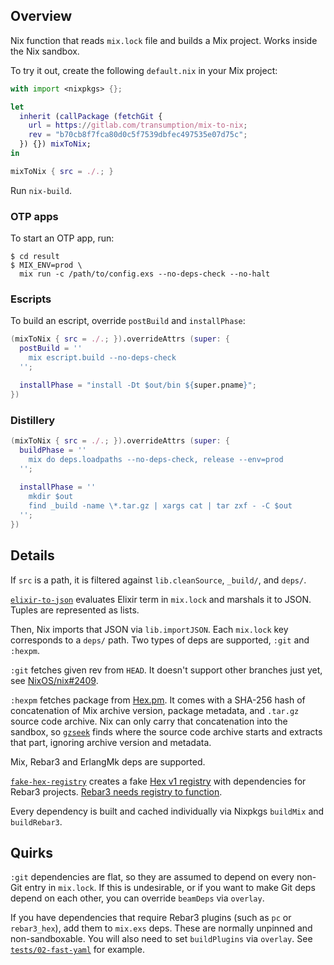 ## Overview

Nix function that reads `mix.lock` file and builds a Mix project.
Works inside the Nix sandbox.

To try it out, create the following `default.nix` in your Mix project:

```nix
with import <nixpkgs> {};

let
  inherit (callPackage (fetchGit {
    url = https://gitlab.com/transumption/mix-to-nix;
    rev = "b70cb8f7fca80d0c5f7539dbfec497535e07d75c";
  }) {}) mixToNix;
in

mixToNix { src = ./.; }
```

Run `nix-build`.

### OTP apps

To start an OTP app, run:

```
$ cd result
$ MIX_ENV=prod \
  mix run -c /path/to/config.exs --no-deps-check --no-halt
```

### Escripts

To build an escript, override `postBuild` and `installPhase`:

```nix
(mixToNix { src = ./.; }).overrideAttrs (super: {
  postBuild = ''
    mix escript.build --no-deps-check
  '';

  installPhase = "install -Dt $out/bin ${super.pname}";
})
```

### Distillery

```nix
(mixToNix { src = ./.; }).overrideAttrs (super: {
  buildPhase = ''
    mix do deps.loadpaths --no-deps-check, release --env=prod
  '';
  
  installPhase = ''
    mkdir $out
    find _build -name \*.tar.gz | xargs cat | tar zxf - -C $out
  '';
})
```

## Details

If `src` is a path, it is filtered against `lib.cleanSource`, `_build/`, and
`deps/`.

[`elixir-to-json`](elixir-to-json) evaluates Elixir term in `mix.lock` and
marshals it to JSON. Tuples are represented as lists.

Then, Nix imports that JSON via `lib.importJSON`. Each `mix.lock` key
corresponds to a `deps/` path. Two types of deps are supported, `:git` and
`:hexpm`.

`:git` fetches given rev from `HEAD`. It doesn't support other branches just
yet, see [NixOS/nix#2409](https://github.com/NixOS/nix/pull/2409).

`:hexpm` fetches package from [Hex.pm](https://hex.pm). It comes with
a SHA-256 hash of concatenation of Mix archive version, package metadata,
and `.tar.gz` source code archive. Nix can only carry that concatenation
into the sandbox, so [`gzseek`](./gzseek.c) finds where the source
code archive starts and extracts that part, ignoring archive version
and metadata.

Mix, Rebar3 and ErlangMk deps are supported.

[`fake-hex-registry`](fake-hex-registry) creates a fake [Hex v1
registry](https://git.io/fhZuz) with dependencies for Rebar3 projects. [Rebar3
needs registry to function](https://github.com/erlang/rebar3/issues/1267).

Every dependency is built and cached individually via Nixpkgs `buildMix`
and `buildRebar3`.

## Quirks

`:git` dependencies are flat, so they are assumed to depend on every non-Git
entry in `mix.lock`. If this is undesirable, or if you want to make Git deps
depend on each other, you can override `beamDeps` via `overlay`.

If you have dependencies that require Rebar3 plugins (such as `pc` or
`rebar3_hex`), add them to `mix.exs` deps. These are normally unpinned and
non-sandboxable. You will also need to set `buildPlugins` via `overlay`. See
[`tests/02-fast-yaml`](tests/default.nix#L19) for example.
